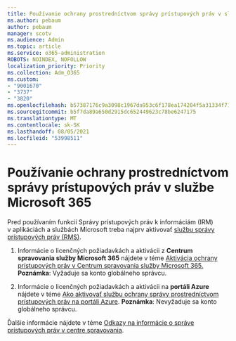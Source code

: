 ```yaml
---
title: Používanie ochrany prostredníctvom správy prístupových práv v službe Microsoft 365
ms.author: pebaum
author: pebaum
manager: scotv
ms.audience: Admin
ms.topic: article
ms.service: o365-administration
ROBOTS: NOINDEX, NOFOLLOW
localization_priority: Priority
ms.collection: Adm_O365
ms.custom:
- "9001670"
- "3737"
- "3820"
ms.openlocfilehash: b57387176c9a3098c1967da953c6f178ea174204f5a31334f71ddd143d66d92c
ms.sourcegitcommit: b5f7da89a650d2915dc652449623c78be6247175
ms.translationtype: MT
ms.contentlocale: sk-SK
ms.lasthandoff: 08/05/2021
ms.locfileid: "53998511"
---
```

# <a name="use-rights-management-protection-with-microsoft-365"></a>Používanie ochrany prostredníctvom správy prístupových práv v službe Microsoft 365

Pred používaním funkcií Správy prístupových práv k informáciám (IRM) v aplikáciách a službách Microsoft treba najprv aktivovať [službu správy prístupových práv (RMS)](https://docs.microsoft.com/azure/information-protection/what-is-azure-rms).

1. Informácie o licenčných požiadavkách a aktivácii z **Centrum spravovania služby Microsoft 365** nájdete v téme [Aktivácia ochrany prístupových práv v Centrum spravovania služby Microsoft 365.](https://docs.microsoft.com/azure/information-protection/activate-office365) **Poznámka**: Vyžaduje sa konto globálneho správcu.

2. Informácie o licenčných požiadavkách a aktivácii na **portáli Azure** nájdete v téme [Ako aktivovať službu ochrany správy prostredníctvom prístupových práv na portáli Azure](https://docs.microsoft.com/azure/information-protection/activate-azure). **Poznámka**: Nevyžaduje sa konto globálneho správcu.

Ďalšie informácie nájdete v téme [Odkazy na informácie o správe prístupových práv v centre spravovania](https://docs.microsoft.com/office365/enterprise/activate-rms-in-office-365).
